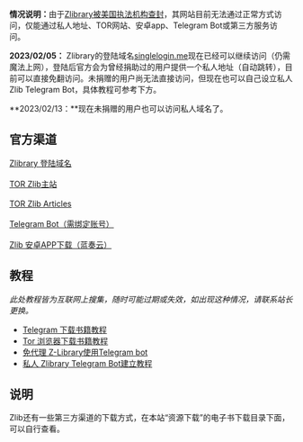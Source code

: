 <b>情况说明：</b>由于<a href="https://bbs.yibook.org/d/199-chi-xu-geng-xin-z-library-bei-mei-guo-zhi-fa-ji-gou-cha-feng" target="_blank">Zlibrary被美国执法机构查封</a>，其网站目前无法通过正常方式访问，仅能通过私人地址、TOR网站、安卓app、Telegram Bot或第三方服务访问。

**2023/02/05：** Zlibrary的登陆域名[singlelogin.me](https://singlelogin.me/)现在已经可以继续访问（仍需魔法上网），登陆后官方会为曾经捐助过的用户提供一个私人地址（自动跳转），目前可以直接免翻访问。未捐赠的用户尚无法直接访问，但现在也可以自己设立私人Zlib Telegram Bot，具体教程可参考下方。

**2023/02/13：**现在未捐赠的用户也可以访问私人域名了。

## 官方渠道

<a href="https://singlelogin.me/" target="_blank" role="button" class="outline">Zlibrary 登陆域名</a><br/><br/>
<a href="http://bookszlibb74ugqojhzhg2a63w5i2atv5bqarulgczawnbmsb6s6qead.onion" target="_blank" role="button" class="outline">TOR Zlib主站</a><br/><br/>
<a href="http://articles24t2d47kb6rbabobokvrnymh2smkleosntcu6qxou6sxewyd.onion" target="_blank" role="button" class="outline">TOR Zlib Articles</a><br/><br/>
<a href="https://t.me/zlibrary2bot" target="_blank" role="button" class="outline">Telegram Bot（需绑定账号）</a><br/><br/>
<a href="https://wwpan.lanzoul.com/iEJe60j41e5e" target="_blank" role="button" class="outline">Zlib 安卓APP下载（蓝奏云）</a>

## 教程

*此处教程皆为互联网上搜集，随时可能过期或失效，如出现这种情况，请联系站长更换。*

<ul>
    <li><a href="https://sunine.notion.site/Telegram-Z-Library-0308659487ac45e78ec1fd2e02fcee6e" target="_blank">Telegram 下载书籍教程</a></li>
    <li><a href="https://sunine.notion.site/Tor-Z-Library-fca6880faf734698896329f1a1c4a825" target="_blank">Tor 浏览器下载书籍教程</a></li>
    <li><a href="https://pangniao.net/zlibrary-telegram-bot.html" target="_blank">免代理 Z-Library使用Telegram bot</a></li>
    <li><a href="https://zhuanlan.zhihu.com/p/601399047" target="_blank">私人 Zlibrary Telegram Bot建立教程</a></li>
</ul>

## 说明

Zlib还有一些第三方渠道的下载方式，在本站“资源下载”的电子书下载目录下面，可以自行查看。